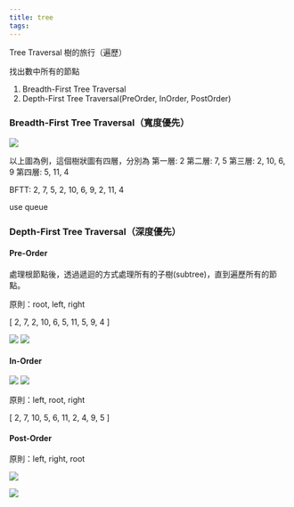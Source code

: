 ```yaml
---
title: tree
tags:
---
```


Tree Traversal 樹的旅行（遍歷）

找出數中所有的節點

1. Breadth-First Tree Traversal
2. Depth-First Tree Traversal(PreOrder, InOrder, PostOrder)

### Breadth-First Tree Traversal（寬度優先）

![](https://i.imgur.com/lNZAO62.png)

以上圖為例，這個樹狀圖有四層，分別為
第一層: 2
第二層: 7, 5
第三層: 2, 10, 6, 9
第四層: 5, 11, 4

BFTT: 2, 7, 5, 2, 10, 6, 9, 2, 11, 4

use queue

### Depth-First Tree Traversal（深度優先）

#### Pre-Order 

處理根節點後，透過遞迴的方式處理所有的子樹(subtree)，直到遍歷所有的節點。

原則：root, left, right

[
  2,  7, 2, 10, 6,
  5, 11, 5,  9, 4
]

![](https://upload.wikimedia.org/wikipedia/commons/a/ac/Preorder-traversal.gif)
![](https://i.imgur.com/9nPCdFX.png)

#### In-Order 

![](https://i.imgur.com/RR8U5me.png)
![](https://upload.wikimedia.org/wikipedia/commons/4/48/Inorder-traversal.gif)

原則：left, root, right

[
  2, 7, 10, 5, 6, 11, 2, 4, 9, 5
]

#### Post-Order

原則：left, right, root

![](https://upload.wikimedia.org/wikipedia/commons/2/28/Postorder-traversal.gif)

![](https://i.imgur.com/fTmIINn.png)